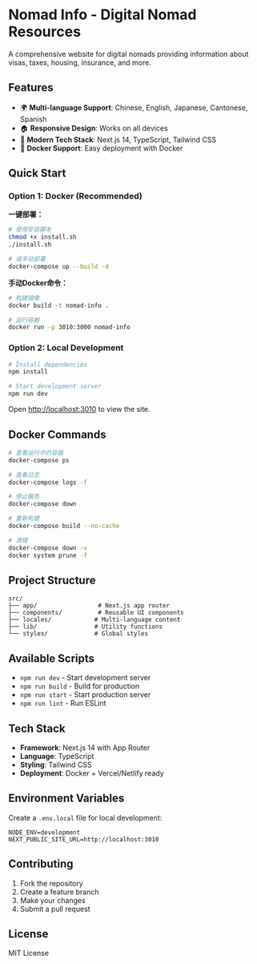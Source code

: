 # Nomad Info - Digital Nomad Resources

A comprehensive website for digital nomads providing information about visas, taxes, housing, insurance, and more.

## Features

- 🌍 **Multi-language Support**: Chinese, English, Japanese, Cantonese, Spanish
- 🏠 **Responsive Design**: Works on all devices
- 🚀 **Modern Tech Stack**: Next.js 14, TypeScript, Tailwind CSS
- 🐳 **Docker Support**: Easy deployment with Docker

## Quick Start

### Option 1: Docker (Recommended)

**一键部署：**
```bash
# 使用安装脚本
chmod +x install.sh
./install.sh

# 或手动部署
docker-compose up --build -d
```

**手动Docker命令：**
```bash
# 构建镜像
docker build -t nomad-info .

# 运行容器
docker run -p 3010:3000 nomad-info
```

### Option 2: Local Development

```bash
# Install dependencies
npm install

# Start development server
npm run dev
```

Open [http://localhost:3010](http://localhost:3010) to view the site.

## Docker Commands

```bash
# 查看运行中的容器
docker-compose ps

# 查看日志
docker-compose logs -f

# 停止服务
docker-compose down

# 重新构建
docker-compose build --no-cache

# 清理
docker-compose down -v
docker system prune -f
```

## Project Structure

```
src/
├── app/                 # Next.js app router
├── components/          # Reusable UI components
├── locales/            # Multi-language content
├── lib/                # Utility functions
└── styles/             # Global styles
```

## Available Scripts

- `npm run dev` - Start development server
- `npm run build` - Build for production
- `npm run start` - Start production server
- `npm run lint` - Run ESLint

## Tech Stack

- **Framework**: Next.js 14 with App Router
- **Language**: TypeScript
- **Styling**: Tailwind CSS
- **Deployment**: Docker + Vercel/Netlify ready

## Environment Variables

Create a `.env.local` file for local development:

```env
NODE_ENV=development
NEXT_PUBLIC_SITE_URL=http://localhost:3010
```

## Contributing

1. Fork the repository
2. Create a feature branch
3. Make your changes
4. Submit a pull request

## License

MIT License 